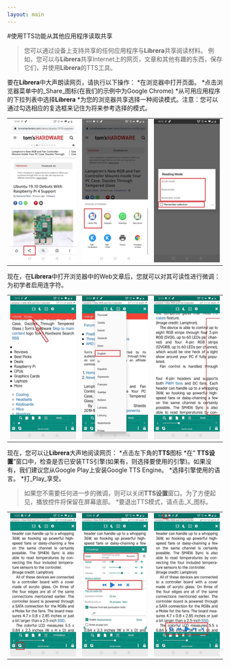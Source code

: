 ```yaml
---
layout: main
---
```


#使用TTS功能从其他应用程序读取共享
>您可以通过设备上支持共享的任何应用程序与**Librera**共享阅读材料。
>例如，您可以与**Librera**共享Internet上的网页，文章和其他有趣的东西，保存它们，并使用**Librera**的TTS工具。

要在**Librera**中大声朗读网页，请执行以下操作：
*在浏览器中打开页面。
*点击浏览器菜单中的_Share_图标(在我们的示例中为Google Chrome)
*从可用应用程序的下拉列表中选择**Librera**
*为您的浏览器共享选择一种阅读模式。注意：您可以通过勾选相应的复选框来记住为将来参考选择的模式。

||||
|-|-|-|
|![](1.jpg)|![](2.jpg)|![](3.jpg)|

现在，在**Librera**中打开浏览器中的Web文章后，您就可以对其可读性进行微调：为初学者启用连字符。

||||
|-|-|-|
|![](4.jpg)|![](5.jpg)|![](6.jpg)|

现在，您可以让**Librera**大声地阅读网页：
*点击左下角的**TTS**图标
*在“ **TTS设置**”窗口中，检查是否已安装TTS引擎(如果有，则选择要使用的引擎)。如果没有，我们建议您从Google Play上安装Google TTS Engine。
*选择引擎使用的语言。
*打_Play_享受。

>如果您不需要任何进一步的微调，则可以关闭**TTS设置**窗口。为了方便起见，播放控件将保留在屏幕底部。
*要退出TTS模式，请点击_X_图标。

||||
|-|-|-|
|![](7.jpg)|![](8.jpg)|![](10.jpg)|
